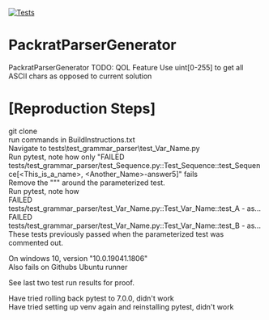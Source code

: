 [![Tests](https://github.com/TimMeiwald/PackratParserGenerator/actions/workflows/PackratParserGenerator.yml/badge.svg)](https://github.com/TimMeiwald/PackratParserGenerator/actions/workflows/PackratParserGenerator.yml)
# PackratParserGenerator
PackratParserGenerator
TODO: QOL Feature Use uint[0-255] to get all ASCII chars as opposed to current solution  


# [Reproduction Steps]
git clone <repo>    
run commands in BuildInstructions.txt      
Navigate to tests\test_grammar_parser\test_Var_Name.py     
Run pytest, note how only "FAILED tests/test_grammar_parser/test_Sequence.py::Test_Sequence::test_Sequence[<This_is_a_name>, <Another_Name>-answer5]" fails    
Remove the """ around the parameterized test.     
Run pytest, note how     
   FAILED tests/test_grammar_parser/test_Var_Name.py::Test_Var_Name::test_A - as...    
   FAILED tests/test_grammar_parser/test_Var_Name.py::Test_Var_Name::test_B - as...    
These tests previously passed when the parameterized test was commented out.     
  
 On windows 10, version "10.0.19041.1806"    
 Also fails on Githubs Ubuntu runner    
 
 See last two test run results for proof.    
   
 Have tried rolling back pytest to 7.0.0, didn't work    
 Have tried setting up venv again and reinstalling pytest, didn't work    
 

